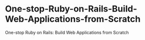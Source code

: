 # One-stop-Ruby-on-Rails-Build-Web-Applications-from-Scratch
One-stop Ruby on Rails: Build Web Applications from Scratch
